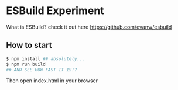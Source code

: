 # ESBuild Experiment
What is ESBuild? check it out here https://github.com/evanw/esbuild

## How to start
```bash
$ npm install ## absolutely...
$ npm run build
## AND SEE HOW FAST IT IS!?
```
Then open index.html in your browser
